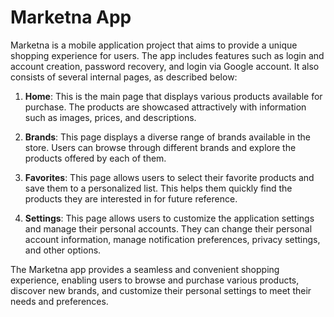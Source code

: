 # Marketna App

Marketna is a mobile application project that aims to provide a unique shopping experience for users. The app includes features such as login and account creation, password recovery, and login via Google account. It also consists of several internal pages, as described below:

1. **Home**: This is the main page that displays various products available for purchase. The products are showcased attractively with information such as images, prices, and descriptions.

2. **Brands**: This page displays a diverse range of brands available in the store. Users can browse through different brands and explore the products offered by each of them.

3. **Favorites**: This page allows users to select their favorite products and save them to a personalized list. This helps them quickly find the products they are interested in for future reference.

4. **Settings**: This page allows users to customize the application settings and manage their personal accounts. They can change their personal account information, manage notification preferences, privacy settings, and other options.

The Marketna app provides a seamless and convenient shopping experience, enabling users to browse and purchase various products, discover new brands, and customize their personal settings to meet their needs and preferences.